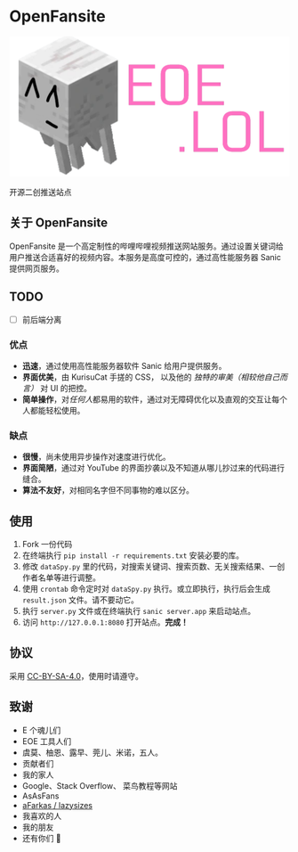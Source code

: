 # OpenFansite

![EOE.LOL 图标](./EOELOL.png)

开源二创推送站点

## 关于 OpenFansite

OpenFansite 是一个高定制性的哔哩哔哩视频推送网站服务。通过设置关键词给用户推送合适喜好的视频内容。本服务是高度可控的，通过高性能服务器 Sanic 提供网页服务。

## TODO

- [ ] 前后端分离

### 优点

- **迅速**，通过使用高性能服务器软件 Sanic 给用户提供服务。
- **界面优美**，由 KurisuCat 手搓的 CSS， 以及他的 *独特的审美（相较他自己而言）* 对 UI 的把控。
- **简单操作**，对*任何人*都易用的软件，通过对无障碍优化以及直观的交互让每个人都能轻松使用。

### 缺点

- **很慢**，尚未使用异步操作对速度进行优化。
- **界面简陋**，通过对 YouTube 的界面抄袭以及不知道从哪儿抄过来的代码进行缝合。
- **算法不友好**，对相同名字但不同事物的难以区分。

## 使用

1. Fork 一份代码
2. 在终端执行 ` pip install -r requirements.txt ` 安装必要的库。
3. 修改 ` dataSpy.py ` 里的代码，对搜索关键词、搜索页数、无关搜索结果、一创作者名单等进行调整。
4. 使用 ` crontab ` 命令定时对 ` dataSpy.py ` 执行。或立即执行，执行后会生成 ` result.json ` 文件。请不要动它。
5. 执行 ` server.py ` 文件或在终端执行 ` sanic server.app ` 来启动站点。
6. 访问 ` http://127.0.0.1:8080 ` 打开站点。**完成！**

## 协议

采用 [CC-BY-SA-4.0](https://github.com/OpenEOELOL/OpenFansite/blob/main/LICENSE)，使用时请遵守。

## 致谢

- E 个魂儿们
- EOE 工具人们
- 虞莫、柚恩、露早、莞儿、米诺，五人。
- 贡献者们
- 我的家人
- Google、Stack Overflow、 菜鸟教程等网站
- AsAsFans
- [aFarkas / lazysizes](https://github.com/aFarkas/lazysizes)
- 我喜欢的人
- 我的朋友
- 还有你们 🥰
